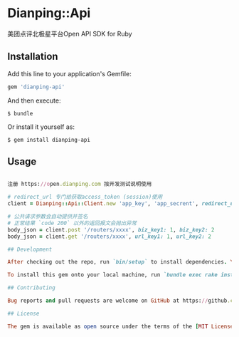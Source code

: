 # Dianping::Api

美团点评北极星平台Open API SDK for Ruby

## Installation

Add this line to your application's Gemfile:

```ruby
gem 'dianping-api'
```

And then execute:

    $ bundle

Or install it yourself as:

    $ gem install dianping-api

## Usage

```ruby

注册 https://open.dianping.com 按开发测试说明使用

# redirect_url 专门给获取access_token (session)使用
client = Dianping::Api::Client.new 'app_key', 'app_secrent', redirect_url: 'https://example.org/callback'

# 公共请求参数会自动提供并签名
# 正常结果 `code 200` 以外的返回报文会抛出异常
body_json = client.post '/routers/xxxx', biz_key1: 1, biz_key2: 2 
body_json = client.get '/routers/xxxx', url_key1: 1, url_key2: 2 

## Development

After checking out the repo, run `bin/setup` to install dependencies. You can also run `bin/console` for an interactive prompt that will allow you to experiment.

To install this gem onto your local machine, run `bundle exec rake install`. To release a new version, update the version number in `version.rb`, and then run `bundle exec rake release`, which will create a git tag for the version, push git commits and tags, and push the `.gem` file to [rubygems.org](https://rubygems.org).

## Contributing

Bug reports and pull requests are welcome on GitHub at https://github.com/[USERNAME]/dianping-api.

## License

The gem is available as open source under the terms of the [MIT License](https://opensource.org/licenses/MIT).
